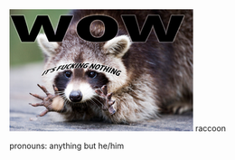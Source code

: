 <img alt="raccoon with text: wow, it's fucking nothing" src="https://raw.githubusercontent.com/mltnhm/mltnhm/master/wow.png" width="325">
raccoon

pronouns: anything but he/him

